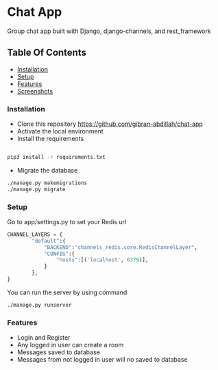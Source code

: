 # Chat App
Group chat app built with Django, django-channels, and rest_framework 

## Table Of Contents

- [Installation](#installation)
- [Setup](#setup)
- [Features](#features)
- [Screenshots](#screenshot)

### Installation
- Clone this repository https://github.com/gibran-abdillah/chat-app
- Activate the local environment
- Install the requirements
```sh

pip3 install -r requirements.txt
```
- Migrate the database
```sh
./manage.py makemigrations
./manage.py migrate
```

### Setup 
Go to app/settings.py to set your Redis url
```py
CHANNEL_LAYERS = {
        "default":{
            "BACKEND":"channels_redis.core.RedisChannelLayer",
            "CONFIG":{
                "hosts":[('localhost', 6379)],
            }
        },
}
```
You can run the server by using command
```sh
./manage.py runserver
```

### Features
- Login and Register
- Any logged in user can create a room
- Messages saved to database
- Messages from not logged in user will no saved to database
